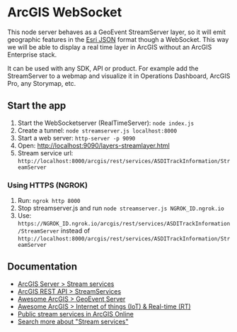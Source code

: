 # ArcGIS WebSocket

This node server behaves as a GeoEvent StreamServer layer, so it will emit geographic features in the [Esri JSON](https://developers.arcgis.com/documentation/common-data-types/feature-object.htm) format though a WebSocket. This way we will be able to display a real time layer in ArcGIS without an ArcGIS Enterprise stack.

It can be used with any SDK, API or product. For example add the StreamServer to a webmap and visualize it in Operations Dashboard, ArcGIS Pro, any Storymap, etc.

## Start the app

1. Start the WebSocketserver (RealTimeServer): `node index.js`
2. Create a tunnel: `node streamserver.js localhost:8000`
3. Start a web server: `http-server -p 9090`
4. Open: [http://localhost:9090/layers-streamlayer.html](http://localhost:9090/layers-streamlayer.html)
5. Stream service url: `http://localhost:8000/arcgis/rest/services/ASDITrackInformation/StreamServer`

### Using HTTPS (NGROK)

1) Run: `ngrok http 8000`
2) Stop streamserver.js and run `node streamserver.js NGROK_ID.ngrok.io`
3) Use: `https://NGROK_ID.ngrok.io/arcgis/rest/services/ASDITrackInformation/StreamServer` instead of `http://localhost:8000/arcgis/rest/services/ASDITrackInformation/StreamServer`

## Documentation

* [ArcGIS Server > Stream services](http://enterprise.arcgis.com/en/server/latest/publish-services/linux/stream-services.htm)
* [ArcGIS REST API > StreamServices](https://developers.arcgis.com/rest/services-reference/stream-service.htm)
* [Awesome ArcGIS > GeoEvent Server](https://esri-es.github.io/awesome-arcgis/arcgis/products/arcgis-enterprise/arcgis-server/geoevent-server/)
* [Awesome ArcGIS > Internet of things (IoT) & Real-time (RT)](https://esri-es.github.io/awesome-arcgis/esri/emerging-technologies/iot-rt/?)
* [Public stream services in ArcGIS Online](https://esri-es.github.io/arcgis-developer-tips-and-tricks/arcgis-online/search/?q=typekeywords%3A%22stream+service%22&numResults=100&sortField=relevance&Thumbnail=generateThumbnail(elem)&Title=elem.title&Details=%27%3Ca+href%3D%22https%3A%2F%2Fwww.arcgis.com%2Fhome%2Fitem.html%3Fid%3D%27%2Belem.id%2B%27%22+target%3D%22_blank%22%3EDetails%3C%2Fa%3E%27&Owner=elem.owner&Type=elem.type&Views=elem.numViews)
* [Search more about "Stream services"](https://esri-es.github.io/arcgis-search/?amp%3Butm_source=opensearch&search=%22Stream+services%22)
